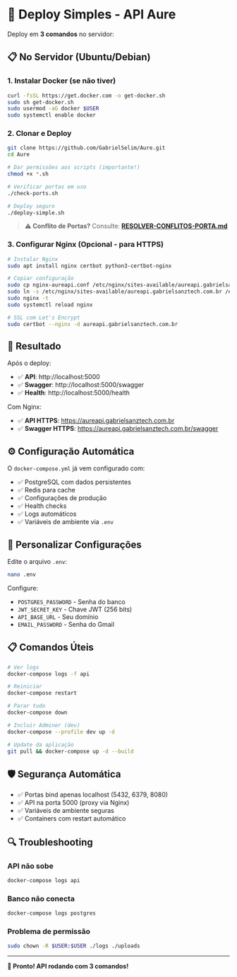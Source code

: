 # 🚀 Deploy Simples - API Aure

Deploy em **3 comandos** no servidor:

## 📋 No Servidor (Ubuntu/Debian)

### 1. Instalar Docker (se não tiver)
```bash
curl -fsSL https://get.docker.com -o get-docker.sh
sudo sh get-docker.sh
sudo usermod -aG docker $USER
sudo systemctl enable docker
```

### 2. Clonar e Deploy
```bash
git clone https://github.com/GabrielSelim/Aure.git
cd Aure

# Dar permissões aos scripts (importante!)
chmod +x *.sh

# Verificar portas em uso
./check-ports.sh

# Deploy seguro
./deploy-simple.sh
```

> **⚠️ Conflito de Portas?** Consulte: **[RESOLVER-CONFLITOS-PORTA.md](./RESOLVER-CONFLITOS-PORTA.md)**

### 3. Configurar Nginx (Opcional - para HTTPS)
```bash
# Instalar Nginx
sudo apt install nginx certbot python3-certbot-nginx

# Copiar configuração
sudo cp nginx-aureapi.conf /etc/nginx/sites-available/aureapi.gabrielsanztech.com.br
sudo ln -s /etc/nginx/sites-available/aureapi.gabrielsanztech.com.br /etc/nginx/sites-enabled/
sudo nginx -t
sudo systemctl reload nginx

# SSL com Let's Encrypt
sudo certbot --nginx -d aureapi.gabrielsanztech.com.br
```

## 🎯 Resultado

Após o deploy:
- ✅ **API**: http://localhost:5000
- ✅ **Swagger**: http://localhost:5000/swagger  
- ✅ **Health**: http://localhost:5000/health

Com Nginx:
- ✅ **API HTTPS**: https://aureapi.gabrielsanztech.com.br
- ✅ **Swagger HTTPS**: https://aureapi.gabrielsanztech.com.br/swagger

## ⚙️ Configuração Automática

O `docker-compose.yml` já vem configurado com:
- ✅ PostgreSQL com dados persistentes
- ✅ Redis para cache
- ✅ Configurações de produção
- ✅ Health checks
- ✅ Logs automáticos
- ✅ Variáveis de ambiente via `.env`

## 🔧 Personalizar Configurações

Edite o arquivo `.env`:
```bash
nano .env
```

Configure:
- `POSTGRES_PASSWORD` - Senha do banco
- `JWT_SECRET_KEY` - Chave JWT (256 bits)
- `API_BASE_URL` - Seu domínio
- `EMAIL_PASSWORD` - Senha do Gmail

## 📋 Comandos Úteis

```bash
# Ver logs
docker-compose logs -f api

# Reiniciar
docker-compose restart

# Parar tudo
docker-compose down

# Incluir Adminer (dev)
docker-compose --profile dev up -d

# Update da aplicação
git pull && docker-compose up -d --build
```

## 🛡️ Segurança Automática

- ✅ Portas bind apenas localhost (5432, 6379, 8080)
- ✅ API na porta 5000 (proxy via Nginx)
- ✅ Variáveis de ambiente seguras
- ✅ Containers com restart automático

## 🔍 Troubleshooting

### API não sobe
```bash
docker-compose logs api
```

### Banco não conecta
```bash
docker-compose logs postgres
```

### Problema de permissão
```bash
sudo chown -R $USER:$USER ./logs ./uploads
```

---

**🎉 Pronto! API rodando com 3 comandos!**